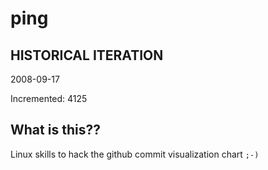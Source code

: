 # ping

## HISTORICAL ITERATION
2008-09-17

Incremented: 4125

## What is this?? 
Linux skills to hack the github commit visualization chart `;-)`
